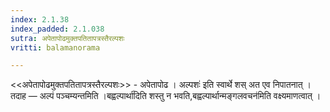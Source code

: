 ```yaml
---
index: 2.1.38
index_padded: 2.1.038
sutra: अपेतापोढमुक्तपतितापत्रस्तैरल्पशः
vritti: balamanorama

---
```

<<अपेतापोढमुक्तपतितापत्रस्तैरल्पशः>> - अपेतापोढ । अल्पशः॑ इति स्वार्थे शस् अत एव निपातनात् । तदाह — अल्पं पञ्चम्यन्तमिति ।बह्वल्पार्था॑दिति शस्तु न भवति,बह्वल्पार्थान्मङ्गलवचन॑मिति वक्ष्यमाणत्वात् । 